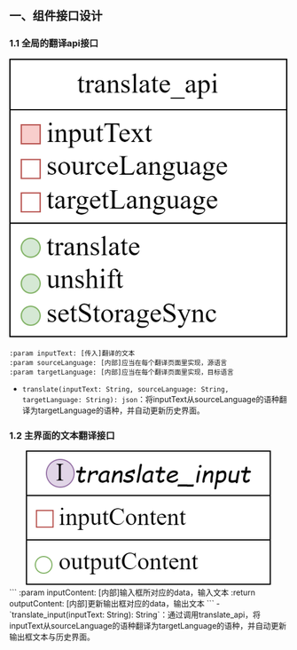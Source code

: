 ## 一、组件接口设计

### 1.1 全局的翻译api接口

<div align = "center">
    <img src="../images/翻译接口.png" />
</div>

```
:param inputText: [传入]翻译的文本
:param sourceLanguage: [内部]应当在每个翻译页面里实现，源语言
:param targetLanguage: [内部]应当在每个翻译页面里实现，目标语言
```
- `translate(inputText: String, sourceLanguage: String, targetLanguage: String): json`：将inputText从sourceLanguage的语种翻译为targetLanguage的语种，并自动更新历史界面。

### 1.2 主界面的文本翻译接口

<div align = "center">
    <img src="../images/主界面翻译接口.png" />
</div>
```
:param inputContent: [内部]输入框所对应的data，输入文本
:return outputContent: [内部]更新输出框对应的data，输出文本
```
- `translate_input(inputText: String): String`：通过调用translate_api，将inputText从sourceLanguage的语种翻译为targetLanguage的语种，并自动更新输出框文本与历史界面。


